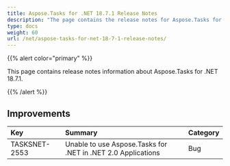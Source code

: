 ```yaml
---
title: Aspose.Tasks for .NET 18.7.1 Release Notes
description: "The page contains the release notes for Aspose.Tasks for .NET 18.7.1."
type: docs
weight: 60
url: /net/aspose-tasks-for-net-18-7-1-release-notes/
---
```


{{% alert color="primary" %}} 

This page contains release notes information about Aspose.Tasks for .NET 18.7.1.

{{% /alert %}}

## **Improvements**

|**Key**|**Summary**|**Category**|
| :- | :- | :- |
|TASKSNET-2553|Unable to use Aspose.Tasks for .NET in .NET 2.0 Applications|Bug|

